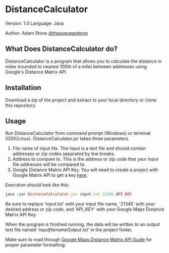 DistanceCalculator
======================
Version: 1.0
Language: Java

Author: Adam Stone [@theaveragestone](http://www.twitter.com/theaveragestone)

## What Does DistanceCalculator do?
DistanceCalculator is a program that allows you to calculate the distance in miles (rounded to nearest 100th of a mile) between addresses using Google's Distance Matrix API.

## Installation
Download a zip of the project and extract to your local directory or clone this repository.

## Usage
Run DistanceCalculator from command prompt (Windows) or terminal (OSX/Linux). DistanceCalculator.jar takes three parameters.

1. File name of input file. The input is a text file and should contain addresses or zip codes separated by line breaks.
2. Address to compare to. This is the address or zip code that your input file addresses will be compared to.
3. Google Distance Matrix API Key. You will need to create a project with Google Matrix API to get a key [here](https://developers.google.com/maps/documentation/distance-matrix/).

Execution should look like this:

```ruby
java -jar DistanceCalculator.jar input.txt 21345 API_KEY
```
Be sure to replace 'input.txt' with your input file name, '21345' with your desired address or zip code, and 'API_KEY' with your Google Maps Distance Matrix API Key.

When the program is finished running, the data will be written to an output text file named '*inputfilenameOutput.txt*' in the project folder.

Make sure to read through [Google Maps Distance Matrix API Guide](https://developers.google.com/maps/documentation/distance-matrix/intro#Introduction) for proper parameter formatting.
